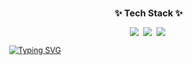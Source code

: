 <h3 align="center">✨ Tech Stack ✨</h3>
<div align="center">
  <img src="https://img.shields.io/badge/IT-20232a.svg?style=for-the-badge&logo=react&logoColor=61DAFB" />&nbsp
  <img src="https://img.shields.io/badge/Java-F7DF1E.svg?style=for-the-badge&logo=javascript&logoColor=20232a" />&nbsp
  <img src="https://img.shields.io/badge/Python-E34F26.svg?style=for-the-badge&logo=html5&logoColor=white" />&nbsp
</div>


[![Typing SVG](https://readme-typing-svg.demolab.com?font=Fira+Code&pause=1000&width=435&lines=An+engineering+student)](https://git.io/typing-svg)
